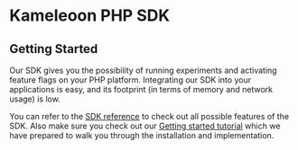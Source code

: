 # Kameleoon PHP SDK

## Getting Started

Our SDK gives you the possibility of running experiments and activating feature flags on your PHP platform. Integrating our SDK into your applications is easy, and its footprint (in terms of memory and network usage) is low.

You can refer to the [SDK reference](https://developers.kameleoon.com/php-sdk.html#reference) to check out all possible features of the SDK. Also make sure you check out our [Getting started tutorial](https://developers.kameleoon.com/php-sdk.html#getting-started) which we have prepared to walk you through the installation and implementation.
